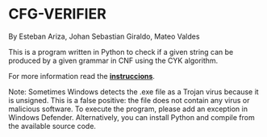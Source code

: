 # CFG-VERIFIER
By Esteban Ariza, Johan Sebastian Giraldo, Mateo Valdes

This is a program written in Python to check if a given string can be produced by a given grammar in CNF using the CYK algorithm.

For more information read the [**instruccions**](https://github.com/Esarac/CFG-Verifier/blob/master/docs/README.pdf).

Note: Sometimes Windows detects the .exe file as a Trojan virus because it is unsigned. This is a false positive: the file does not contain any virus or malicious software. To execute the program, please add an exception in Windows Defender. Alternatively, you can install Python and compile from the available source code.

